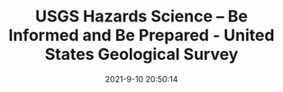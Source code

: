---
"title": "USGS Hazards Science – Be Informed and Be Prepared - United States Geological Survey"
"date": "2021-9-10 20:50:14"
"feed_name": "GOOGLENEWSDRILLING"
"feed_website": "https://news.google.com/search?q=drilling%2Bincident&hl=en-US&gl=US&ceid=US:en"
"feed_rss": "https://news.google.com/rss/search?q=drilling%2Bincident&hl=en-US&gl=US&ceid=US:en"
"link": "https://www.usgs.gov/news/usgs-hazards-science-be-informed-and-be-prepared"
"file": "_posts/2021-1-1-526c70bdc623eb4306dd8137d3007d78e864358f.md"
"accident": "0"
"drilling": "0"
---